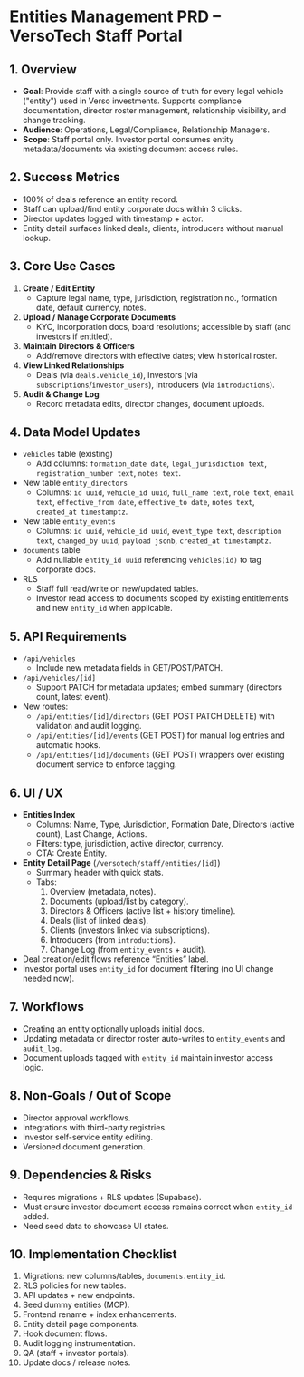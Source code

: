 # Entities Management PRD – VersoTech Staff Portal

## 1. Overview
- **Goal**: Provide staff with a single source of truth for every legal vehicle ("entity") used in Verso investments. Supports compliance documentation, director roster management, relationship visibility, and change tracking.
- **Audience**: Operations, Legal/Compliance, Relationship Managers.
- **Scope**: Staff portal only. Investor portal consumes entity metadata/documents via existing document access rules.

## 2. Success Metrics
- 100% of deals reference an entity record.
- Staff can upload/find entity corporate docs within 3 clicks.
- Director updates logged with timestamp + actor.
- Entity detail surfaces linked deals, clients, introducers without manual lookup.

## 3. Core Use Cases
1. **Create / Edit Entity**
   - Capture legal name, type, jurisdiction, registration no., formation date, default currency, notes.
2. **Upload / Manage Corporate Documents**
   - KYC, incorporation docs, board resolutions; accessible by staff (and investors if entitled).
3. **Maintain Directors & Officers**
   - Add/remove directors with effective dates; view historical roster.
4. **View Linked Relationships**
   - Deals (via `deals.vehicle_id`), Investors (via `subscriptions`/`investor_users`), Introducers (via `introductions`).
5. **Audit & Change Log**
   - Record metadata edits, director changes, document uploads.

## 4. Data Model Updates
- `vehicles` table (existing)
  - Add columns: `formation_date date`, `legal_jurisdiction text`, `registration_number text`, `notes text`.
- New table `entity_directors`
  - Columns: `id uuid`, `vehicle_id uuid`, `full_name text`, `role text`, `email text`, `effective_from date`, `effective_to date`, `notes text`, `created_at timestamptz`.
- New table `entity_events`
  - Columns: `id uuid`, `vehicle_id uuid`, `event_type text`, `description text`, `changed_by uuid`, `payload jsonb`, `created_at timestamptz`.
- `documents` table
  - Add nullable `entity_id uuid` referencing `vehicles(id)` to tag corporate docs.
- RLS
  - Staff full read/write on new/updated tables.
  - Investor read access to documents scoped by existing entitlements and new `entity_id` when applicable.

## 5. API Requirements
- `/api/vehicles`
  - Include new metadata fields in GET/POST/PATCH.
- `/api/vehicles/[id]`
  - Support PATCH for metadata updates; embed summary (directors count, latest event).
- New routes:
  - `/api/entities/[id]/directors` (GET POST PATCH DELETE) with validation and audit logging.
  - `/api/entities/[id]/events` (GET POST) for manual log entries and automatic hooks.
  - `/api/entities/[id]/documents` (GET POST) wrappers over existing document service to enforce tagging.

## 6. UI / UX
- **Entities Index**
  - Columns: Name, Type, Jurisdiction, Formation Date, Directors (active count), Last Change, Actions.
  - Filters: type, jurisdiction, active director, currency.
  - CTA: Create Entity.
- **Entity Detail Page** (`/versotech/staff/entities/[id]`)
  - Summary header with quick stats.
  - Tabs:
    1. Overview (metadata, notes).
    2. Documents (upload/list by category).
    3. Directors & Officers (active list + history timeline).
    4. Deals (list of linked deals).
    5. Clients (investors linked via subscriptions).
    6. Introducers (from `introductions`).
    7. Change Log (from `entity_events` + audit).
- Deal creation/edit flows reference “Entities” label.
- Investor portal uses `entity_id` for document filtering (no UI change needed now).

## 7. Workflows
- Creating an entity optionally uploads initial docs.
- Updating metadata or director roster auto-writes to `entity_events` and `audit_log`.
- Document uploads tagged with `entity_id` maintain investor access logic.

## 8. Non-Goals / Out of Scope
- Director approval workflows.
- Integrations with third-party registries.
- Investor self-service entity editing.
- Versioned document generation.

## 9. Dependencies & Risks
- Requires migrations + RLS updates (Supabase).
- Must ensure investor document access remains correct when `entity_id` added.
- Need seed data to showcase UI states.

## 10. Implementation Checklist
1. Migrations: new columns/tables, `documents.entity_id`.
2. RLS policies for new tables.
3. API updates + new endpoints.
4. Seed dummy entities (MCP).
5. Frontend rename + index enhancements.
6. Entity detail page components.
7. Hook document flows.
8. Audit logging instrumentation.
9. QA (staff + investor portals).
10. Update docs / release notes.


